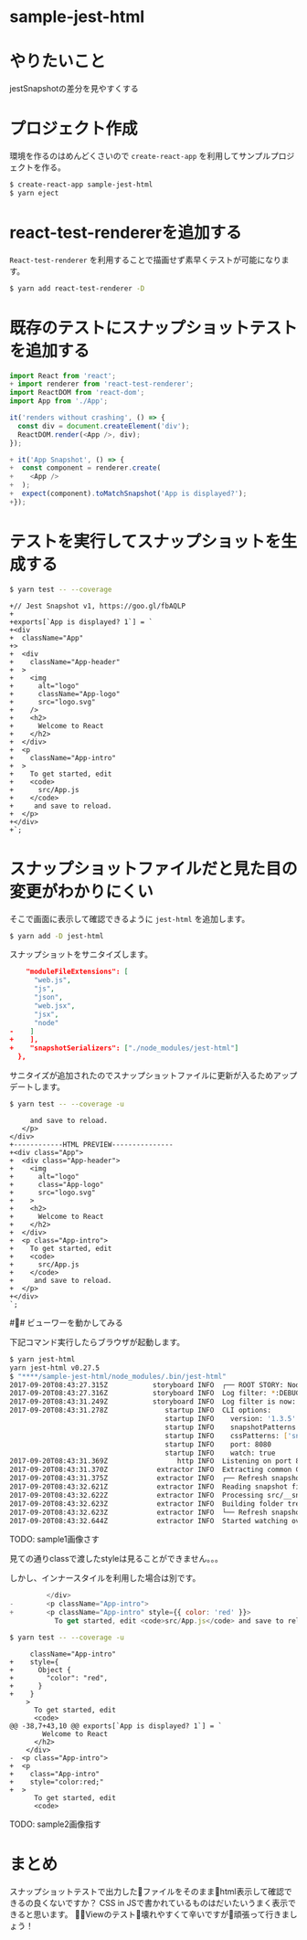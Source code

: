 sample-jest-html
====

# やりたいこと

jestSnapshotの差分を見やすくする

# プロジェクト作成

環境を作るのはめんどくさいので `create-react-app` を利用してサンプルプロジェクトを作る。

```sh
$ create-react-app sample-jest-html
$ yarn eject
```

# react-test-rendererを追加する

`React-test-renderer` を利用することで描画せず素早くテストが可能になります。


```sh
$ yarn add react-test-renderer -D
```

# 既存のテストにスナップショットテストを追加する

```diff:src/App.test.js
import React from 'react';
+ import renderer from 'react-test-renderer';
import ReactDOM from 'react-dom';
import App from './App';

it('renders without crashing', () => {
  const div = document.createElement('div');
  ReactDOM.render(<App />, div);
});

+ it('App Snapshot', () => {
+  const component = renderer.create(
+    <App />
+  );
+  expect(component).toMatchSnapshot('App is displayed?');
+});
```

# テストを実行してスナップショットを生成する

```sh
$ yarn test -- --coverage
```

```diff:src/__snapshots__/App.test.js.snap
+// Jest Snapshot v1, https://goo.gl/fbAQLP
+
+exports[`App is displayed? 1`] = `
+<div
+  className="App"
+>
+  <div
+    className="App-header"
+  >
+    <img
+      alt="logo"
+      className="App-logo"
+      src="logo.svg"
+    />
+    <h2>
+      Welcome to React
+    </h2>
+  </div>
+  <p
+    className="App-intro"
+  >
+    To get started, edit
+    <code>
+      src/App.js
+    </code>
+     and save to reload.
+  </p>
+</div>
+`;
 ```

# スナップショットファイルだと見た目の変更がわかりにくい

そこで画面に表示して確認できるように `jest-html` を追加します。

```sh
$ yarn add -D jest-html
```

スナップショットをサニタイズします。

```diff:package.json
    "moduleFileExtensions": [
      "web.js",
      "js",
      "json",
      "web.jsx",
      "jsx",
      "node"
-    ]
+    ],
+    "snapshotSerializers": ["./node_modules/jest-html"]
  },
```

サニタイズが追加されたのでスナップショットファイルに更新が入るためアップデートします。

```sh
$ yarn test -- --coverage -u
```

```diff:src/__snapshots__/App.test.js.snap
     and save to reload.
   </p>
</div>
+------------HTML PREVIEW---------------
+<div class="App">
+  <div class="App-header">
+    <img
+      alt="logo"
+      class="App-logo"
+      src="logo.svg"
+    >
+    <h2>
+      Welcome to React
+    </h2>
+  </div>
+  <p class="App-intro">
+    To get started, edit 
+    <code>
+      src/App.js
+    </code>
+     and save to reload.
+  </p>
+</div>
`;
```

## ビューワーを動かしてみる

下記コマンド実行したらブラウザが起動します。

```sh
$ yarn jest-html
yarn jest-html v0.27.5
$ "****/sample-jest-html/node_modules/.bin/jest-html"
2017-09-20T08:43:27.315Z           storyboard INFO  ┌── ROOT STORY: Node.js 8.2.1 on Darwin 64-bit, SB 3.1.3 [CREATED]
2017-09-20T08:43:27.316Z           storyboard INFO  Log filter: *:DEBUG
2017-09-20T08:43:31.249Z           storyboard INFO  Log filter is now: *:INFO
2017-09-20T08:43:31.278Z              startup INFO  CLI options:
                                      startup INFO    version: '1.3.5'
                                      startup INFO    snapshotPatterns: ['**/*.snap', '!node_modules/**/*']
                                      startup INFO    cssPatterns: ['snapshot.css']
                                      startup INFO    port: 8080
                                      startup INFO    watch: true
2017-09-20T08:43:31.369Z                 http INFO  Listening on port 8080
2017-09-20T08:43:31.370Z            extractor INFO  Extracting common CSS...
2017-09-20T08:43:31.375Z            extractor INFO  ┌── Refresh snapshots [CREATED]
2017-09-20T08:43:32.621Z            extractor INFO  Reading snapshot files...
2017-09-20T08:43:32.622Z            extractor INFO  Processing src/__snapshots__/App.test.js.snap...
2017-09-20T08:43:32.623Z            extractor INFO  Building folder tree...
2017-09-20T08:43:32.623Z            extractor INFO  └── Refresh snapshots [CLOSED]
2017-09-20T08:43:32.644Z            extractor INFO  Started watching over snapshot and CSS files
```

TODO: sample1画像さす

見ての通りclassで渡したstyleは見ることができません。。。

しかし、インナースタイルを利用した場合は別です。

```diff:src/App.js
         </div>
-        <p className="App-intro">
+        <p className="App-intro" style={{ color: 'red' }}>
           To get started, edit <code>src/App.js</code> and save to reload.
```

```sh
$ yarn test -- --coverage -u
```

```diff:src/__snapshots__/App.test.js.snap
     className="App-intro"
+    style={
+      Object {
+        "color": "red",
+      }
+    }
    >
      To get started, edit 
      <code>
@@ -38,7+43,10 @@ exports[`App is displayed? 1`] = `
        Welcome to React
      </h2>
    </div>
-  <p class="App-intro">
+  <p
+    class="App-intro"
+    style="color:red;"
+  >
      To get started, edit 
      <code>
```

TODO: sample2画像指す

# まとめ

スナップショットテストで出力したファイルをそのままhtml表示して確認できるの良くないですか？
CSS in JSで書かれているものはだいたいうまく表示できると思います。
Viewのテスト壊れやすくて辛いですが頑張って行きましょう！
